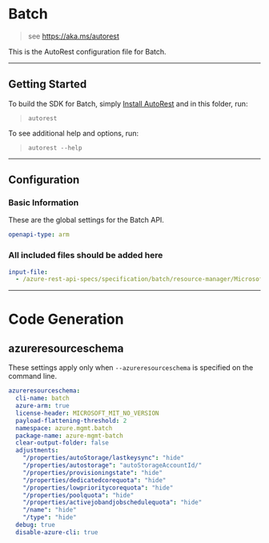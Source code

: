 # Batch

> see https://aka.ms/autorest

This is the AutoRest configuration file for Batch.

---

## Getting Started

To build the SDK for Batch, simply [Install AutoRest](https://aka.ms/autorest/install) and in this folder, run:

> `autorest`

To see additional help and options, run:

> `autorest --help`

---

## Configuration

### Basic Information

These are the global settings for the Batch API.

``` yaml
openapi-type: arm
```

### All included files should be added here

``` yaml
input-file:
  - /azure-rest-api-specs/specification/batch/resource-manager/Microsoft.Batch/stable/2018-12-01/BatchManagement.json
```

---

# Code Generation

## azureresourceschema

These settings apply only when `--azureresourceschema` is specified on the command line.

``` yaml $(azureresourceschema)
azureresourceschema:
  cli-name: batch
  azure-arm: true
  license-header: MICROSOFT_MIT_NO_VERSION
  payload-flattening-threshold: 2
  namespace: azure.mgmt.batch
  package-name: azure-mgmt-batch
  clear-output-folder: false
  adjustments:
    "/properties/autoStorage/lastkeysync": "hide"
    "/properties/autostorage": "autoStorageAccountId/"
    "/properties/provisioningstate": "hide"
    "/properties/dedicatedcorequota": "hide"
    "/properties/lowprioritycorequota": "hide"
    "/properties/poolquota": "hide"
    "/properties/activejobandjobschedulequota": "hide"
    "/name": "hide"
    "/type": "hide"
  debug: true
  disable-azure-cli: true
```
